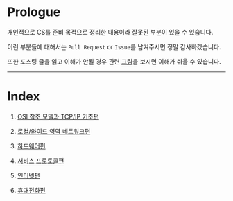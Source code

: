 # Prologue
개인적으로 CS를 준비 목적으로 정리한 내용이라 잘못된 부분이 있을 수 있습니다.

이런 부분들에 대해서는 `Pull Request` or `Issue`를 남겨주시면 정말 감사하겠습니다.

또한 포스팅 글을 읽고 이해가 안될 경우 관련 [그림](https://goodgid.github.io/tags/#Network)을 보시면 이해가 쉬울 수 있습니다.

---

# Index

1. [OSI 참조 모델과 TCP/IP 기초편](https://github.com/chldbtjd2272/csbox/tree/master/Server/%EB%84%A4%ED%8A%B8%EC%9B%8C%ED%81%AC%20%EA%B8%B0%EC%B4%88%20%EC%A7%80%EC%8B%9D)

2. [로컬/와이드 영역 네트워크편]()

3. [하드웨어편]()

4. [서비스 프로토콜편]()

5. [인터넷편]()

6. [휴대전화편]()